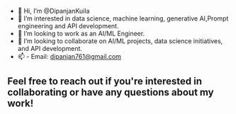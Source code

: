 - 👋 Hi, I’m @DipanjanKuila
- 👀 I’m interested in data science, machine learning, generative AI,Prompt engineering and API development.
- 💼 I’m looking to work as an AI/ML Engineer.
- 💞️ I’m looking to collaborate on AI/ML projects, data science initiatives, and API development.
- 📫 - Email: dipanjan761@gmail.com

## Feel free to reach out if you're interested in collaborating or have any questions about my work!

<!---
DipanjanKuila/DipanjanKuila is a ✨ special ✨ repository because its `README.md` (this file) appears on your GitHub profile.
You can click the Preview link to take a look at your changes.
--->
